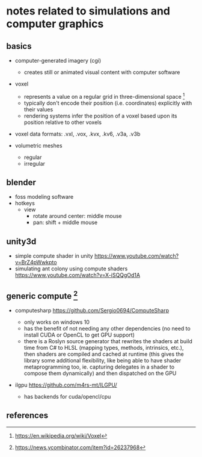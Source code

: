 # notes related to simulations and computer graphics

## basics

- computer-generated imagery (cgi)
  - creates still or animated visual content with computer software

- voxel
  - represents a value on a regular grid in three-dimensional space [^1]
  - typically don't encode their position (i.e. coordinates) explicitly with their values
  - rendering systems infer the position of a voxel based upon its position relative to other voxels

- voxel data formats: .vxl, .vox, .kvx, .kv6, .v3a, .v3b

- volumetric meshes
  - regular
  - irregular


## blender

- foss modeling software
- hotkeys
  - view
    - rotate around center: 	middle mouse
    - pan: 					shift + middle mouse


## unity3d

- simple compute shader in unity https://www.youtube.com/watch?v=BrZ4pWwkpto
- simulating ant colony using compute shaders https://www.youtube.com/watch?v=X-iSQQgOd1A


## generic compute [^2]

- computesharp https://github.com/Sergio0694/ComputeSharp
  - only works on windows 10
  - has the benefit of not needing any other dependencies (no need to install CUDA or OpenCL to get GPU support)
  - there is a Roslyn source generator that rewrites the shaders at build time from C# to HLSL (mapping types, 
    methods, intrinsics, etc.), then shaders are compiled and cached at runtime (this gives the library some 
    additional flexibility, like being able to have shader metaprogramming too, ie. capturing delegates in a 
    shader to compose them dynamically) and then dispatched on the GPU

- ilgpu https://github.com/m4rs-mt/ILGPU/
  - has backends for cuda/opencl/cpu


## references

[^1]: https://en.wikipedia.org/wiki/Voxel
[^2]: https://news.ycombinator.com/item?id=26237968
